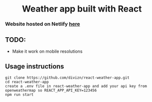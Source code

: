 <h1 align=center>Weather app built with React</h1>

### Website hosted on Netlify [here](https://chipper-nougat-f6362a.netlify.app)


<h2>TODO:</h2>

- Make it work on mobile resolutions

<h2> Usage instructions</h2>


    git clone https://github.com/divizn/react-weather-app.git
    cd react-weather-app
    create a .env file in react-weather-app and add your api key from openweathermap so REACT_APP_API_KEY=123456
    npm run start
